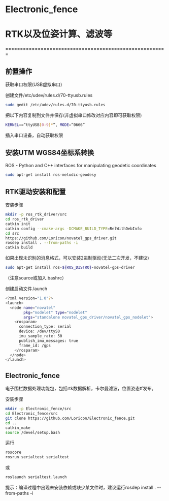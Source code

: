 # Electronic_fence


# RTK以及位姿计算、滤波等
=======================================================

## 前置操作

获取串口权限(USB虚拟串口)

创建文件/etc/udev/rules.d/70-ttyusb.rules
```bash
sudo gedit /etc/udev/rules.d/70-ttyusb.rules
```
把以下内容复制到文件并保存(非虚拟串口修改对应内容即可获取权限)
```bash
KERNEL==”ttyUSB[0-9]*”, MODE=”0666”
```
插入串口设备，自动获取权限


## 安装UTM WGS84坐标系转换

ROS - Python and C++ interfaces for manipulating geodetic coordinates

```bash
sudo apt-get install ros-melodic-geodesy
```



## RTK驱动安装和配置

安装步骤

```bash
mkdir -p ros_rtk_driver/src
cd ros_rtk_driver
catkin init
catkin config --cmake-args -DCMAKE_BUILD_TYPE=RelWithDebInfo
cd src
https://github.com/Loricon/novatel_gps_driver.git
rosdep install . --from-paths -i
catkin build
```
如果出现未识别的消息格式，可以安装2进制驱动(无法二次开发，不建议)

```bash
sudo apt-get install ros-${ROS_DISTRO}-novatel-gps-driver
```

（注意source或加入.bashrc）

创建启动文件.launch

```bash
<?xml version="1.0"?>
<launch>
  <node name="novatel"
        pkg="nodelet" type="nodelet"
        args="standalone novatel_gps_driver/novatel_gps_nodelet">
    <rosparam>
      connection_type: serial
      device: /dev/ttyS0
      imu_sample_rate: 50
      publish_imu_messages: true
      frame_id: /gps
    </rosparam>
  </node>
</launch>


```





## Electronic_fence
电子围栏数据处理功能包，包括rtk数据解析，卡尔曼滤波，位置姿态tf发布。

安装步骤

```bash
mkdir -p Electronic_fence/src
cd Electronic_fence/src
git clone https://github.com/Loricon/Electronic_fence.git
cd ..
catkin_make
source /devel/setup.bash
```
运行
```bash
roscore
rosrun serialtest serialtest
```
或
```bash
roslaunch serialtest.launch 
```

提示：编译过程中出现未安装依赖或缺少某文件时，建议运行rosdep install . --from-paths -i
